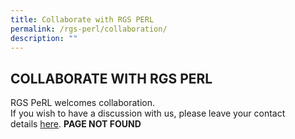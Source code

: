 ```yaml
---
title: Collaborate with RGS PERL
permalink: /rgs-perl/collaboration/
description: ""
---
```

## COLLABORATE WITH RGS PERL

RGS PeRL welcomes collaboration. <br>
If you wish to have a discussion with us, please leave your contact details [here](https://www-rgs-edu-sg-admin.cwp.sg/contact-us). **PAGE NOT FOUND**